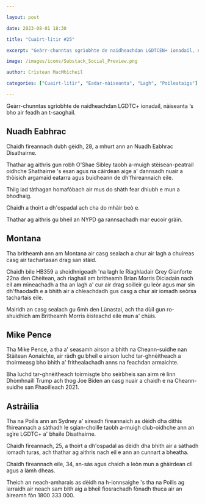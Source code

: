```yaml
---

layout: post

date: 2023-08-01 18:30

title: "Cuairt-litir #25"

excerpt: "Geàrr-chunntas sgrìobhte de naidheachdan LGDTCEN+ ionadail, nàiseanta ‘s bho air feadh an t-saoghail."

image: /images/icons/Substack_Social_Preview.png

author: Crìstean MacMhìcheil

categories: ["Cuairt-litir", "Eadar-nàiseanta", "Lagh", "Poileataigs"]

---
```


Geàrr-chunntas sgrìobhte de naidheachdan LGDTC+ ionadail, nàiseanta ‘s bho air feadh an t-saoghail.

## Nuadh Eabhrac

Chaidh fireannach dubh gèidh, 28, a mhurt ann an Nuadh Eabhrac Disathairne.

Thathar ag aithris gun robh O'Shae Sibley taobh a-muigh stèisean-peatrail oidhche Shathairne 's esan agus na càirdean aige a' dannsadh nuair a thòisich argamaid eatarra agus buidheann de dh'fhireannaich eile.

Thilg iad tàthagan homafòbach air mus do shàth fear dhiubh e mun a bhodhaig.

Chaidh a thoirt a dh'ospadal ach cha do mhàir beò e.

Thathar ag aithris gu bheil an NYPD ga rannsachadh mar eucoir gràin.

## Montana

Tha britheamh ann am Montana air casg sealach a chur air lagh a chuireas casg air tachartasan drag san stàid.

Chaidh bile HB359 a shoidhnigeadh 'na lagh le Riaghladair Grey Gianforte 22na den Chèitean, ach riaghail am britheamh Brian Morris Diciadain nach eil am mìneachadh a tha an lagh a' cur air drag soilleir gu leòr agus mar sin dh'fhaodadh e a bhith air a chleachdadh gus casg a chur air iomadh seòrsa tachartais eile.

Mairidh an casg sealach gu 6mh den Lùnastal, ach tha dùil gun ro-shuidhich am Britheamh Morris èisteachd eile mun a' chùis.

## Mike Pence

Tha Mike Pence, a tha a' seasamh airson a bhith na Cheann-suidhe nan Stàitean Aonaichte, air ràdh gu bheil e airson luchd tar-ghnèitheach a thoirmeasg bho bhith a' frithealachadh anns na feachdan armaichte.

Bha luchd tar-ghnèitheach toirmisgte bho seirbheis san airm rè linn Dhòmhnaill Trump ach thog Joe Biden an casg nuair a chaidh e na Cheann-suidhe san Fhaoilleach 2021.

## Astràilia

Tha na Poilis ann an Sydney a' sireadh fireannaich as dèidh dha dithis fhireannach a sàthadh le sgian-choille taobh a-muigh club-oidhche ann an sgìre LGDTC+ a' bhaile Disathairne.

Chaidh fireannach, 25, a thoirt a dh'ospadal as dèidh dha bhith air a sàthadh iomadh turas, ach thathar ag aithris nach eil e ann an cunnart a bheatha.

Chaidh fireannach eile, 34, an-sàs agus chaidh a leòn mun a ghàirdean clì agus a làmh dheas.

Theich an neach-amharais as dèidh na h-ionnsaighe 's tha na Poilis ag iarraidh air neach sam bith aig a bheil fiosrachadh fònadh thuca air an àireamh fòn 1800 333 000.
